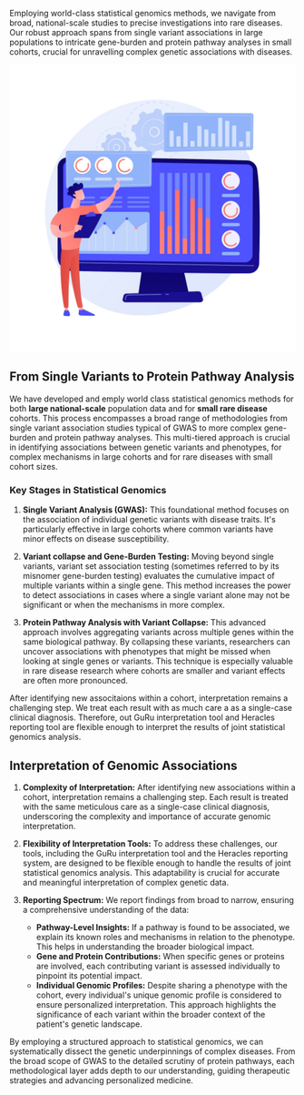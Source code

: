 <!-- --- -->
<!-- title: "Statistical genomics" -->
<!-- date: 2025-01-01T00:00:01+10:00 -->
<!-- weight: 1 -->
<!-- --- -->

Employing world-class statistical genomics methods, we navigate from broad, national-scale studies to precise investigations into rare diseases. Our robust approach spans from single variant associations in large populations to intricate gene-burden and protein pathway analyses in small cohorts, crucial for unravelling complex genetic associations with diseases.

![GuRu interpretation](/images/freepik_vectorjuice/statistical-data-research-company-performance-indicators-return-investment-percentage-ratio-indexes-fluctuation-significative-change_335657-2552.jpg)

## From Single Variants to Protein Pathway Analysis

We have developed and emply world class statistical genomics methods for both **large national-scale** population data and for **small rare disease** cohorts. 
This process encompasses a broad range of methodologies from single variant association studies typical of GWAS to more complex gene-burden and protein pathway analyses. 
This multi-tiered approach is crucial in identifying associations between genetic variants and phenotypes, for complex mechanisms in large cohorts and for rare diseases with small cohort sizes.

### Key Stages in Statistical Genomics

1. **Single Variant Analysis (GWAS):** This foundational method focuses on the association of individual genetic variants with disease traits. It's particularly effective in large cohorts where common variants have minor effects on disease susceptibility.

2. **Variant collapse and Gene-Burden Testing:** Moving beyond single variants, variant set association testing (sometimes referred to by its misnomer gene-burden testing) evaluates the cumulative impact of multiple variants within a single gene. This method increases the power to detect associations in cases where a single variant alone may not be significant or when the mechanisms in more complex.

3. **Protein Pathway Analysis with Variant Collapse:** This advanced approach involves aggregating variants across multiple genes within the same biological pathway. By collapsing these variants, researchers can uncover associations with phenotypes that might be missed when looking at single genes or variants. This technique is especially valuable in rare disease research where cohorts are smaller and variant effects are often more pronounced.

After identifying new associtaions within a cohort, interpretation remains a challenging step. 
We treat each result with as much care a as a single-case clinical diagnosis.
Therefore, out GuRu interpretation tool and Heracles reporting tool are flexible enough to interpret the results of joint statistical genomics analysis.

## Interpretation of Genomic Associations

1. **Complexity of Interpretation:** After identifying new associations within a cohort, interpretation remains a challenging step. Each result is treated with the same meticulous care as a single-case clinical diagnosis, underscoring the complexity and importance of accurate genomic interpretation.

2. **Flexibility of Interpretation Tools:** To address these challenges, our tools, including the GuRu interpretation tool and the Heracles reporting system, are designed to be flexible enough to handle the results of joint statistical genomics analysis. This adaptability is crucial for accurate and meaningful interpretation of complex genetic data.

3. **Reporting Spectrum:** We report findings from broad to narrow, ensuring a comprehensive understanding of the data:
   - **Pathway-Level Insights:** If a pathway is found to be associated, we explain its known roles and mechanisms in relation to the phenotype. This helps in understanding the broader biological impact.
   - **Gene and Protein Contributions:** When specific genes or proteins are involved, each contributing variant is assessed individually to pinpoint its potential impact.
   - **Individual Genomic Profiles:** Despite sharing a phenotype with the cohort, every individual's unique genomic profile is considered to ensure personalized interpretation. This approach highlights the significance of each variant within the broader context of the patient's genetic landscape.

By employing a structured approach to statistical genomics, we can systematically dissect the genetic underpinnings of complex diseases. From the broad scope of GWAS to the detailed scrutiny of protein pathways, each methodological layer adds depth to our understanding, guiding therapeutic strategies and advancing personalized medicine.


